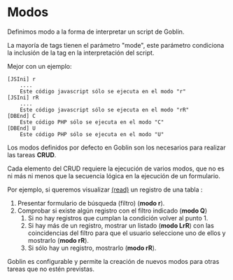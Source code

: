 # Modos

Definimos modo a la forma de interpretar un script de Goblin.

La mayoría de tags tienen el parámetro "mode", este parámetro condiciona la inclusión de la tag en la interpretación del script.

Mejor con un ejemplo:
```
[JSIni] r
    ....
    Este código javascript sólo se ejecuta en el modo "r"
[JSIni] rR
    ....
    Este código javascript sólo se ejecuta en el modo "rR"
[DBEnd] C
    Este código PHP sólo se ejecuta en el modo "C"
[DBEnd] U
    Este código PHP sólo se ejecuta en el modo "U"
```

Los modos definidos por defecto en Goblin son los necesarios para realizar las tareas **CRUD**.

Cada elemento del CRUD requiere la ejecución de varios modos, que no es ni más ni menos que la secuencia lógica en la ejecución de un formulario.

Por ejemplo, si queremos visualizar [(read)](mode_r.md) un registro de una tabla :
1. Presentar formulario de búsqueda (filtro) (**modo r**).
2. Comprobar si existe algún registro con el filtro indicado (**modo Q**)
    1. Si no hay registros que cumplan la condición volver al punto 1.
    2. Si hay más de un registro, mostrar un listado (**modo LrR**) con las coincidencias del filtro para que el usuario seleccione uno de ellos y mostrarlo (**modo rR**).
    3. Si sólo hay un registro, mostrarlo (**modo rR**).

Goblin es configurable y permite la creación de nuevos modos para otras tareas que no estén previstas.